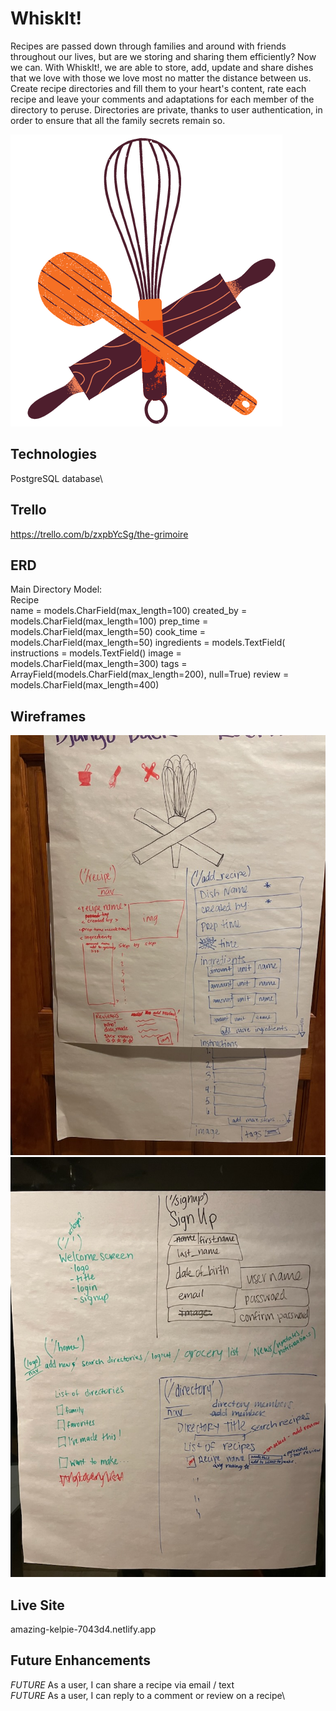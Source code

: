 
# WhiskIt!

Recipes are passed down through families and around with friends throughout our lives, but are we storing and sharing them efficiently? Now we can. With WhiskIt!, we are  able to store, add, update and share dishes that we love with those we love most no matter the distance between us. Create  recipe directories and fill them to your heart's content, rate each recipe and leave your comments and adaptations for each member of the directory to peruse. Directories are private, thanks to user authentication, in order to ensure that all the family secrets remain so. 

![Logo](public/logoW.png)

## Technologies
PostgreSQL database\



## Trello
https://trello.com/b/zxpbYcSg/the-grimoire


## ERD
Main Directory Model:\
 Recipe\
name = models.CharField(max_length=100)
    created_by = models.CharField(max_length=100)
    prep_time = models.CharField(max_length=50)
    cook_time = models.CharField(max_length=50)
    ingredients = models.TextField(
    instructions = models.TextField()
    image = models.CharField(max_length=300)
    tags = ArrayField(models.CharField(max_length=200), null=True)
    review = models.CharField(max_length=400)


## Wireframes

![Wireframe1](public/wireframe1.jpg)
![Wireframe2](public/wireframe2.jpg)
## Live Site

amazing-kelpie-7043d4.netlify.app

## Future Enhancements
*FUTURE* As a user, I can share a recipe via email / text\
*FUTURE* As a user, I can reply to a comment or review on a recipe\
